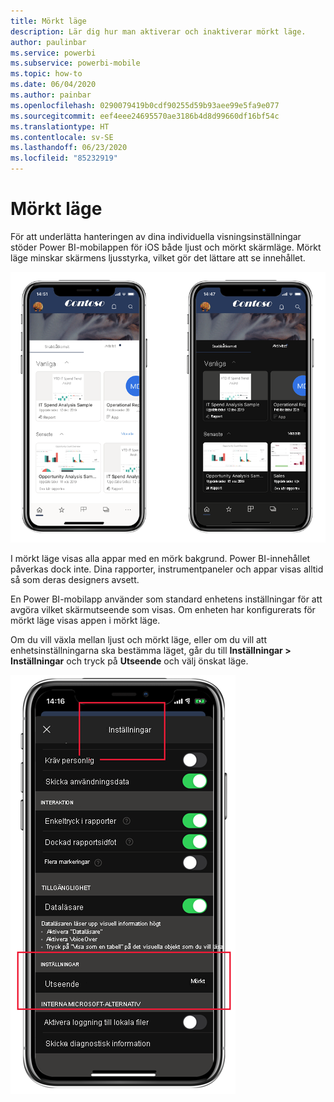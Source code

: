 ```yaml
---
title: Mörkt läge
description: Lär dig hur man aktiverar och inaktiverar mörkt läge.
author: paulinbar
ms.service: powerbi
ms.subservice: powerbi-mobile
ms.topic: how-to
ms.date: 06/04/2020
ms.author: painbar
ms.openlocfilehash: 0290079419b0cdf90255d59b93aee99e5fa9e077
ms.sourcegitcommit: eef4eee24695570ae3186b4d8d99660df16bf54c
ms.translationtype: HT
ms.contentlocale: sv-SE
ms.lasthandoff: 06/23/2020
ms.locfileid: "85232919"
---
```

# <a name="dark-mode"></a>Mörkt läge

För att underlätta hanteringen av dina individuella visningsinställningar stöder Power BI-mobilappen för iOS både ljust och mörkt skärmläge. Mörkt läge minskar skärmens ljusstyrka, vilket gör det lättare att se innehållet.

![En jämförelse mellan mörkt och ljust läge](media/mobile-apps-dark-mode/powerbi-mobile-darkmode-lightmode.png)

 I mörkt läge visas alla appar med en mörk bakgrund. Power BI-innehållet påverkas dock inte. Dina rapporter, instrumentpaneler och appar visas alltid så som deras designers avsett.
 
 En Power BI-mobilapp använder som standard enhetens inställningar för att avgöra vilket skärmutseende som visas. Om enheten har konfigurerats för mörkt läge visas appen i mörkt läge.
 
 Om du vill växla mellan ljust och mörkt läge, eller om du vill att enhetsinställningarna ska bestämma läget, går du till **Inställningar > Inställningar** och tryck på **Utseende** och välj önskat läge.

![Utseendeinställningar](media/mobile-apps-dark-mode/powerbi-mobile-appearance-settings.png)